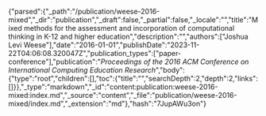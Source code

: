 {"parsed":{"_path":"/publication/weese-2016-mixed","_dir":"publication","_draft":false,"_partial":false,"_locale":"","title":"Mixed methods for the assessment and incorporation of computational thinking in K-12 and higher education","description":"","authors":["Joshua Levi Weese"],"date":"2016-01-01","publishDate":"2023-11-22T04:06:08.320047Z","publication_types":["paper-conference"],"publication":"*Proceedings of the 2016 ACM Conference on International Computing Education Research*","body":{"type":"root","children":[],"toc":{"title":"","searchDepth":2,"depth":2,"links":[]}},"_type":"markdown","_id":"content:publication:weese-2016-mixed:index.md","_source":"content","_file":"publication/weese-2016-mixed/index.md","_extension":"md"},"hash":"7JupAWu3on"}